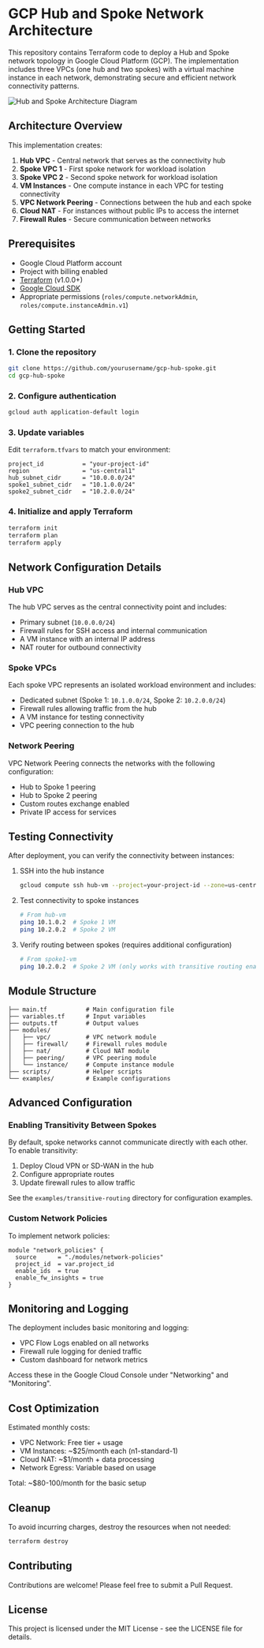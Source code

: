 # GCP Hub and Spoke Network Architecture

This repository contains Terraform code to deploy a Hub and Spoke network topology in Google Cloud Platform (GCP). The implementation includes three VPCs (one hub and two spokes) with a virtual machine instance in each network, demonstrating secure and efficient network connectivity patterns.

![Hub and Spoke Architecture Diagram](https://storage.googleapis.com/your-bucket/hub-spoke-architecture.png)

## Architecture Overview

This implementation creates:

1. **Hub VPC** - Central network that serves as the connectivity hub
2. **Spoke VPC 1** - First spoke network for workload isolation
3. **Spoke VPC 2** - Second spoke network for workload isolation
4. **VM Instances** - One compute instance in each VPC for testing connectivity
5. **VPC Network Peering** - Connections between the hub and each spoke
6. **Cloud NAT** - For instances without public IPs to access the internet
7. **Firewall Rules** - Secure communication between networks

## Prerequisites

- Google Cloud Platform account
- Project with billing enabled
- [Terraform](https://www.terraform.io/downloads.html) (v1.0.0+)
- [Google Cloud SDK](https://cloud.google.com/sdk/docs/install)
- Appropriate permissions (`roles/compute.networkAdmin`, `roles/compute.instanceAdmin.v1`)

## Getting Started

### 1. Clone the repository

```bash
git clone https://github.com/yourusername/gcp-hub-spoke.git
cd gcp-hub-spoke
```

### 2. Configure authentication

```bash
gcloud auth application-default login
```

### 3. Update variables

Edit `terraform.tfvars` to match your environment:

```hcl
project_id           = "your-project-id"
region               = "us-central1"
hub_subnet_cidr      = "10.0.0.0/24"
spoke1_subnet_cidr   = "10.1.0.0/24"
spoke2_subnet_cidr   = "10.2.0.0/24"
```

### 4. Initialize and apply Terraform

```bash
terraform init
terraform plan
terraform apply
```

## Network Configuration Details

### Hub VPC

The hub VPC serves as the central connectivity point and includes:

- Primary subnet (`10.0.0.0/24`)
- Firewall rules for SSH access and internal communication
- A VM instance with an internal IP address
- NAT router for outbound connectivity

### Spoke VPCs

Each spoke VPC represents an isolated workload environment and includes:

- Dedicated subnet (Spoke 1: `10.1.0.0/24`, Spoke 2: `10.2.0.0/24`)
- Firewall rules allowing traffic from the hub
- A VM instance for testing connectivity
- VPC peering connection to the hub

### Network Peering

VPC Network Peering connects the networks with the following configuration:
- Hub to Spoke 1 peering
- Hub to Spoke 2 peering
- Custom routes exchange enabled
- Private IP access for services

## Testing Connectivity

After deployment, you can verify the connectivity between instances:

1. SSH into the hub instance
   ```bash
   gcloud compute ssh hub-vm --project=your-project-id --zone=us-central1-a
   ```

2. Test connectivity to spoke instances
   ```bash
   # From hub-vm
   ping 10.1.0.2  # Spoke 1 VM
   ping 10.2.0.2  # Spoke 2 VM
   ```

3. Verify routing between spokes (requires additional configuration)
   ```bash
   # From spoke1-vm
   ping 10.2.0.2  # Spoke 2 VM (only works with transitive routing enabled)
   ```

## Module Structure

```
├── main.tf           # Main configuration file
├── variables.tf      # Input variables
├── outputs.tf        # Output values
├── modules/
│   ├── vpc/          # VPC network module
│   ├── firewall/     # Firewall rules module
│   ├── nat/          # Cloud NAT module
│   ├── peering/      # VPC peering module
│   └── instance/     # Compute instance module
├── scripts/          # Helper scripts
└── examples/         # Example configurations
```

## Advanced Configuration

### Enabling Transitivity Between Spokes

By default, spoke networks cannot communicate directly with each other. To enable transitivity:

1. Deploy Cloud VPN or SD-WAN in the hub
2. Configure appropriate routes
3. Update firewall rules to allow traffic

See the `examples/transitive-routing` directory for configuration examples.

### Custom Network Policies

To implement network policies:

```hcl
module "network_policies" {
  source      = "./modules/network-policies"
  project_id  = var.project_id
  enable_ids  = true
  enable_fw_insights = true
}
```

## Monitoring and Logging

The deployment includes basic monitoring and logging:

- VPC Flow Logs enabled on all networks
- Firewall rule logging for denied traffic
- Custom dashboard for network metrics

Access these in the Google Cloud Console under "Networking" and "Monitoring".

## Cost Optimization

Estimated monthly costs:
- VPC Network: Free tier + usage
- VM Instances: ~$25/month each (n1-standard-1)
- Cloud NAT: ~$1/month + data processing
- Network Egress: Variable based on usage

Total: ~$80-100/month for the basic setup

## Cleanup

To avoid incurring charges, destroy the resources when not needed:

```bash
terraform destroy
```

## Contributing

Contributions are welcome! Please feel free to submit a Pull Request.

## License

This project is licensed under the MIT License - see the LICENSE file for details.
